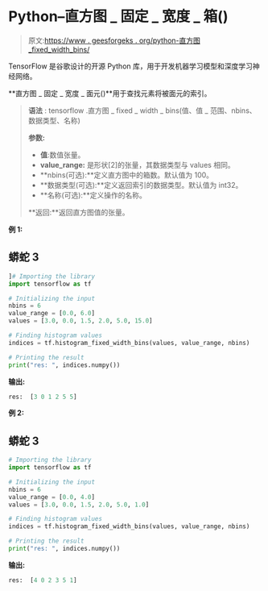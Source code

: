 # Python–直方图 _ 固定 _ 宽度 _ 箱()

> 原文:[https://www . geesforgeks . org/python-直方图 _fixed_width_bins/](https://www.geeksforgeeks.org/python-histogram_fixed_width_bins/)

TensorFlow 是谷歌设计的开源 Python 库，用于开发机器学习模型和深度学习神经网络。

**直方图 _ 固定 _ 宽度 _ 面元()**用于查找元素将被面元的索引。

> **语法** : tensorflow .直方图 _ fixed _ width _ bins(值、值 _ 范围、nbins、数据类型、名称)
> 
> **参数:**
> 
> *   **值**:数值张量。
> *   **value_range:** 是形状[2]的张量，其数据类型与 values 相同。
> *   **nbins(可选):**定义直方图中的箱数。默认值为 100。
> *   **数据类型(可选):**定义返回索引的数据类型。默认值为 int32。
> *   **名称(可选):**定义操作的名称。
> 
> **返回:**返回直方图值的张量。

**例 1:**

## 蟒蛇 3

```py
]# Importing the library
import tensorflow as tf

# Initializing the input
nbins = 6
value_range = [0.0, 6.0]
values = [3.0, 0.0, 1.5, 2.0, 5.0, 15.0]

# Finding histogram values
indices = tf.histogram_fixed_width_bins(values, value_range, nbins)

# Printing the result
print("res: ", indices.numpy())
```

**输出:**

```py
res:  [3 0 1 2 5 5]
```

**例 2:**

## 蟒蛇 3

```py
# Importing the library
import tensorflow as tf

# Initializing the input
nbins = 6
value_range = [0.0, 4.0]
values = [3.0, 0.0, 1.5, 2.0, 5.0, 1.0]

# Finding histogram values
indices = tf.histogram_fixed_width_bins(values, value_range, nbins)

# Printing the result
print("res: ", indices.numpy())
```

**输出:**

```py
res:  [4 0 2 3 5 1]
```